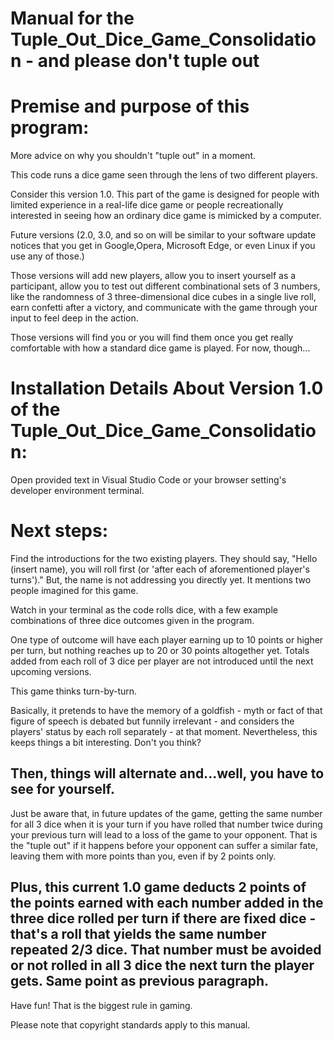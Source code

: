 # Manual for the Tuple_Out_Dice_Game_Consolidation - and please don't tuple out

# Premise and purpose of this program:

More advice on why you shouldn't "tuple out" in a moment.

This code runs a dice game seen through the lens of two different players. 

Consider this version 1.0. This part of the game is designed for people with limited experience in a real-life dice game or people recreationally interested in seeing how an ordinary dice game is mimicked by a computer.

Future versions (2.0, 3.0, and so on will be similar to your software update notices that you get in Google,Opera, Microsoft Edge, or even Linux if you use any of those.) 

Those versions will add new players, allow you to insert yourself as a participant, allow you to test out different combinational sets of 3 numbers, like the randomness of 3 three-dimensional dice cubes in a single live roll, earn confetti after a victory, and communicate with the game through your input to feel deep in the action. 

Those versions will find you or you will find them once you get really comfortable with how a standard dice game is played. For now, though...

# Installation Details About Version 1.0 of the Tuple_Out_Dice_Game_Consolidation:

Open provided text in Visual Studio Code or your browser setting's developer environment terminal.

# Next steps:
Find the introductions for the two existing players. They should say, "Hello (insert name), you will roll first (or 'after each of aforementioned player's turns')." But, the name is not addressing you directly yet. It mentions two people imagined for this game. 

Watch in your terminal as the code rolls dice, with a few example combinations of three dice outcomes given in the program. 

One type of outcome will have each player earning up to 10 points or higher per turn, but nothing reaches up to 20 or 30 points altogether yet. Totals added from each roll of 3 dice per player are not introduced until the next upcoming versions. 

This game thinks turn-by-turn. 

Basically, it pretends to have the memory of a goldfish - myth or fact of that figure of speech is debated but funnily irrelevant - and considers the players' status by each roll separately - at that moment. Nevertheless, this keeps things a bit interesting. Don't you think? 

Then, things will alternate and...well, you have to see for yourself. 
----------------------------------------------------------------------------------------------------------
Just be aware that, in future updates of the game, getting the same number for all 3 dice when it is your turn if you have rolled that number twice during your previous turn will lead to a loss of the game to your opponent. That is the "tuple out" if it happens before your opponent can suffer a similar fate, leaving them with more points than you, even if by 2 points only. 

Plus, this current 1.0 game deducts 2 points of the points earned with each number added in the three dice rolled per turn if there are fixed dice - that's a roll that yields the same number repeated 2/3 dice. That number must be avoided or not rolled in all 3 dice the next turn the player gets. Same point as previous paragraph.
----------------------------------------------------------------------------------------------------------
Have fun! That is the biggest rule in gaming.

Please note that copyright standards apply to this manual.